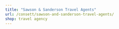 ```yaml
---
title: "Sawson & Sanderson Travel Agents"
url: /consett/sawson-and-sanderson-travel-agents/
shop: travel agency
---
```

